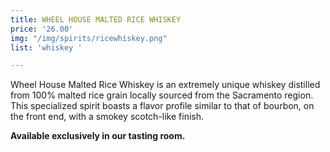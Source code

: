 ```yaml
---
title: WHEEL HOUSE MALTED RICE WHISKEY
price: '26.00'
img: "/img/spirits/ricewhiskey.png"
list: 'whiskey '

---
```

Wheel House Malted Rice Whiskey is an extremely unique whiskey distilled from 100% malted rice grain locally sourced from the Sacramento region. This specialized spirit boasts a flavor profile similar to that of bourbon, on the front end, with a smokey scotch-like finish.

**Available exclusively in our tasting room.**